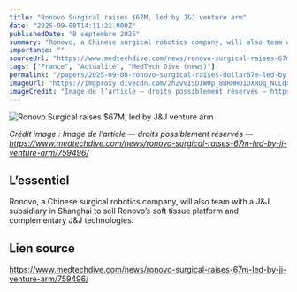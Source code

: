 ```yaml
---
title: "Ronovo Surgical raises $67M, led by J&J venture arm"
date: "2025-09-08T14:11:21.000Z"
publishedDate: "8 septembre 2025"
summary: "Ronovo, a Chinese surgical robotics company, will also team with a J&amp;J subsidiary in Shanghai to sell Ronovo&rsquo;s soft tissue platform and complementary J&amp;J technologies."
importance: ""
sourceUrl: "https://www.medtechdive.com/news/ronovo-surgical-raises-67m-led-by-jj-venture-arm/759496/"
tags: ["France", "Actualité", "MedTech Dive (news)"]
permalink: "/papers/2025-09-08-ronovo-surgical-raises-dollar67m-led-by-jandj-venture-arm"
imageUrl: "https://imgproxy.divecdn.com/2hZvVISDiWOp_8URHHO1OXROq_NCLdxOBAQE3_iCkV0/g:nowe:58:19/c:1102:622/rs:fit:770:435/Z3M6Ly9kaXZlc2l0ZS1zdG9yYWdlL2RpdmVpbWFnZS9yb25vdm8uanBn.webp"
imageCredit: "Image de l’article — droits possiblement réservés — https://www.medtechdive.com/news/ronovo-surgical-raises-67m-led-by-jj-venture-arm/759496/"
---
```


![Ronovo Surgical raises $67M, led by J&J venture arm](https://imgproxy.divecdn.com/2hZvVISDiWOp_8URHHO1OXROq_NCLdxOBAQE3_iCkV0/g:nowe:58:19/c:1102:622/rs:fit:770:435/Z3M6Ly9kaXZlc2l0ZS1zdG9yYWdlL2RpdmVpbWFnZS9yb25vdm8uanBn.webp)

*Crédit image : Image de l’article — droits possiblement réservés — https://www.medtechdive.com/news/ronovo-surgical-raises-67m-led-by-jj-venture-arm/759496/*

## L’essentiel

Ronovo, a Chinese surgical robotics company, will also team with a J&amp;J subsidiary in Shanghai to sell Ronovo&rsquo;s soft tissue platform and complementary J&amp;J technologies.

## Lien source

https://www.medtechdive.com/news/ronovo-surgical-raises-67m-led-by-jj-venture-arm/759496/

